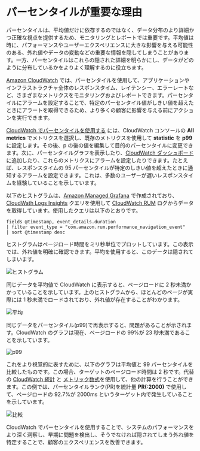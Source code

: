# パーセンタイルが重要な理由

パーセンタイルは、平均値だけに依存するのではなく、データ分布のより詳細かつ正確な視点を提供するため、モニタリングとレポートでは重要です。平均値は時に、パフォーマンスやユーザーエクスペリエンスに大きな影響を与える可能性のある、外れ値やデータの変動などの重要な情報を隠してしまうことがあります。一方、パーセンタイルはこれらの隠された詳細を明らかにし、データがどのように分布しているかをよりよく理解するのに役立ちます。 

[Amazon CloudWatch](https://aws.amazon.com/cloudwatch/) では、パーセンタイルを使用して、アプリケーションやインフラストラクチャ全体のレスポンスタイム、レイテンシー、エラーレートなど、さまざまなメトリクスをモニタリングおよびレポートできます。パーセンタイルにアラームを設定することで、特定のパーセンタイル値がしきい値を超えたときにアラートを取得できるため、より多くの顧客に影響を与える前にアクションを実行できます。

[CloudWatch でパーセンタイルを使用する](https://docs.aws.amazon.com/AmazonCloudWatch/latest/monitoring/cloudwatch_concepts.html#Percentiles) には、CloudWatch コンソールの **All metrics** でメトリクスを選択し、既存のメトリクスを使用して **statistic** を **p99** に設定します。その後、p の後の値を編集して目的のパーセンタイルに変更できます。次に、パーセンタイルグラフを表示したり、[CloudWatch ダッシュボード](https://docs.aws.amazon.com/AmazonCloudWatch/latest/monitoring/CloudWatch_Dashboards.html) に追加したり、これらのメトリクスにアラームを設定したりできます。たとえば、レスポンスタイムの 95 パーセンタイルが特定のしきい値を超えたときに通知するアラームを設定できます。これは、多数のユーザーが遅いレスポンスタイムを経験していることを示しています。

以下のヒストグラムは、[Amazon Managed Grafana](https://aws.amazon.com/grafana/) で作成されており、[CloudWath Logs Insights](https://docs.aws.amazon.com/AmazonCloudWatch/latest/logs/AnalyzingLogData.html) クエリを使用して [CloudWatch RUM](https://docs.aws.amazon.com/AmazonCloudWatch/latest/monitoring/CloudWatch-RUM.html) ログからデータを取得しています。使用したクエリは以下のとおりです。

```
fields @timestamp, event_details.duration
| filter event_type = "com.amazon.rum.performance_navigation_event"
| sort @timestamp desc
```

ヒストグラムはページロード時間をミリ秒単位でプロットしています。この表示では、外れ値を明確に確認できます。平均を使用すると、このデータは隠されてしまいます。

![ヒストグラム](../../../../images/percentiles-histogram.png)

同じデータを平均値で CloudWatch に表示すると、ページロードに 2 秒未満かかっていることを示しています。上のヒストグラムから、ほとんどのページが実際には 1 秒未満でロードされており、外れ値が存在することがわかります。

![平均](../../../../images/percentiles-average.png)

同じデータをパーセンタイル(p99)で再表示すると、問題があることが示されます。CloudWatch のグラフは現在、ページロードの 99%が 23 秒未満であることを示しています。

![p99](../../../../images/percentiles-p99.png)

これをより視覚的に表すために、以下のグラフは平均値と 99 パーセンタイルを比較したものです。この場合、ターゲットのページロード時間は 2 秒です。代替の [CloudWatch 統計](https://docs.aws.amazon.com/AmazonCloudWatch/latest/monitoring/Statistics-definitions.html#Percentile-versus-Trimmed-Mean) と [メトリック数式](https://docs.aws.amazon.com/AmazonCloudWatch/latest/monitoring/using-metric-math.html)を使用して、他の計算を行うことができます。この例では、パーセンタイルランク(PR)を統計量 **PR(:2000)** で使用して、ページロードの 92.7%が 2000ms というターゲット内で発生していることを示しています。

![比較](../../../../images/percentiles-comparison.png)

CloudWatch でパーセンタイルを使用することで、システムのパフォーマンスをより深く洞察し、早期に問題を検出し、そうでなければ隠されてしまう外れ値を特定することで、顧客のエクスペリエンスを改善できます。
